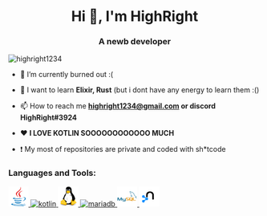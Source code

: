 <h1 align="center">Hi 👋, I'm HighRight</h1>
<h3 align="center">A newb developer</h3>

<p align="left"> <img src="https://komarev.com/ghpvc/?username=highright1234&label=Profile%20views&color=0e75b6&style=flat" alt="highright1234" /> </p>

- 🔭 I’m currently burned out :(

- 🌱 I want to learn **Elixir, Rust** (but i dont have any energy to learn them :()

- 📫 How to reach me **highright1234@gmail.com or discord HighRight#3924**

- ❤️ **I LOVE KOTLIN SOOOOOOOOOOOO MUCH**

-  ❗  My most of repositories are private and coded with sh*tcode

<h3 align="left">Languages and Tools:</h3>
<a href="https://www.java.com" target="_blank"> <img src="https://raw.githubusercontent.com/devicons/devicon/master/icons/java/java-original.svg" alt="java" width="40" height="40"/> <a href="https://kotlinlang.org" target="_blank"> <img src="https://www.vectorlogo.zone/logos/kotlinlang/kotlinlang-icon.svg" alt="kotlin" width="40" height="40"/> </a> <a href="https://www.linux.org/" target="_blank"> <img src="https://raw.githubusercontent.com/devicons/devicon/master/icons/linux/linux-original.svg" alt="linux" width="40" height="40"/> </a> <a href="https://mariadb.org/" target="_blank"> <img src="https://www.vectorlogo.zone/logos/mariadb/mariadb-icon.svg" alt="mariadb" width="40" height="40"/> </a> <a href="https://www.mysql.com/" target="_blank"> <img src="https://raw.githubusercontent.com/devicons/devicon/master/icons/mysql/mysql-original-wordmark.svg" alt="mysql" width="40" height="40"/> </a> <a href="https://www.mysql.com/" target="_blank"> <img src="https://raw.githubusercontent.com/devicons/devicon/master/icons/neo4j/neo4j-original.svg" alt="neo4j" width="40" height="40"/> </a>

